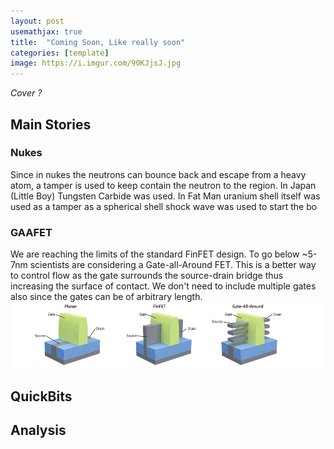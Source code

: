 ```yaml
---
layout: post
usemathjax: true
title:  "Coming Soon, Like really soon"
categories: [template]
image: https://i.imgur.com/90KJjsJ.jpg
---
```


*Cover ?*

## Main Stories

### Nukes
Since in nukes the neutrons can bounce back and escape from a heavy atom, a tamper is used to keep contain the neutron to the region. In Japan (Little Boy) Tungsten Carbide was used. In Fat Man uranium shell itself was used as a tamper as a spherical shell shock wave was used to start the bo

### GAAFET
We are reaching the limits of the standard FinFET design. To go below ~5-7nm scientists are considering a Gate-all-Around FET. This is a better way to control flow as the gate surrounds the source-drain bridge thus increasing the surface of contact. We don't need to include multiple gates also since the gates can be of arbitrary length.
![GAAFET](/assets/images/posts/2021/Apr/P1/TIL02301.jpg)


## QuickBits


## Analysis